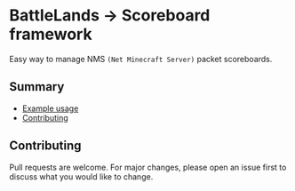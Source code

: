 # BattleLands -> Scoreboard framework  
Easy way to manage NMS `(Net Minecraft Server)` packet scoreboards.

## Summary
- [Example usage][example-usage]
- [Contributing](#contributing)

## Contributing
Pull requests are welcome. For major changes, please open an issue first to discuss what you would like to change.

[example-usage]: https://github.com/Battle-Lands/scoreboard-framework/tree/master/src/test/java